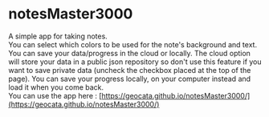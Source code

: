 # notesMaster3000  
  
  A simple app for taking notes.  
  You can select which colors to be used for the note's background and text.  
  You can save your data/progress in the cloud or locally. The cloud option will store your data in a public json repository so don't use this feature if you want to save private data (uncheck the checkbox placed at the top of the page). You can save your progress locally, on your computer instead and load it when you come back.  
  You can use the app here : [https://geocata.github.io/notesMaster3000/](https://geocata.github.io/notesMaster3000/)

